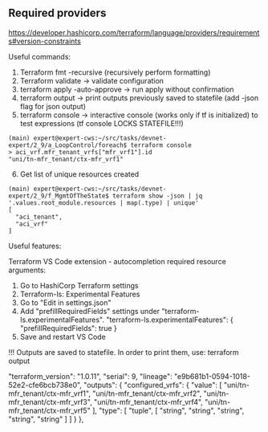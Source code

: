 ## Required providers

https://developer.hashicorp.com/terraform/language/providers/requirements#version-constraints

Useful commands:

1. Terraform fmt -recursive (recursively perform formatting)
2. Terraform validate -> validate configuration
3. terraform apply -auto-approve -> run apply without confirmation
4. terraform output -> print outputs previously saved to statefile (add -json flag for json output)
5. terraform console -> interactive console (works only if tf is initialized) to test expressions (tf console LOCKS STATEFILE!!!)
```
(main) expert@expert-cws:~/src/tasks/devnet-expert/2_9/a_LoopControl/foreach$ terraform console
> aci_vrf.mfr_tenant_vrfs["mfr_vrf1"].id
"uni/tn-mfr_tenant/ctx-mfr_vrf1"
```
6. Get list of unique resources created
```
(main) expert@expert-cws:~/src/tasks/devnet-expert/2_9/f_MgmtOfTheState$ terraform show -json | jq '.values.root_module.resources | map(.type) | unique'
[
  "aci_tenant",
  "aci_vrf"
]
```

Useful features:

Terraform VS Code extension - autocompletion required resource arguments:

1. Go to HashiCorp Terraform settings
2. Terraform-ls: Experimental Features
3. Go to "Edit in settings.json"
4. Add "prefillRequiredFields" settings under "terraform-ls.experimentalFeatures".
    "terraform-ls.experimentalFeatures": {
        "prefillRequiredFields": true
    }
5. Save and restart VS Code




!!! Outputs are saved to statefile. In order to print them, use: terraform output

  "terraform_version": "1.0.11",
  "serial": 9,
  "lineage": "e9b681b1-0594-1018-52e2-cfe6bcb738e0",
  "outputs": {
    "configured_vrfs": {
      "value": [
        "uni/tn-mfr_tenant/ctx-mfr_vrf1",
        "uni/tn-mfr_tenant/ctx-mfr_vrf2",
        "uni/tn-mfr_tenant/ctx-mfr_vrf3",
        "uni/tn-mfr_tenant/ctx-mfr_vrf4",
        "uni/tn-mfr_tenant/ctx-mfr_vrf5"
      ],
      "type": [
        "tuple",
        [
          "string",
          "string",
          "string",
          "string",
          "string"
        ]
      ]
    }
  },






